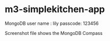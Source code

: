 # m3-simplekitchen-app

MongoDB user name : lily 
passcode: 123456

Screenshot file shows the MongoDB Compass
